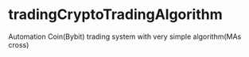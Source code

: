 # tradingCryptoTradingAlgorithm
Automation Coin(Bybit) trading system with very simple algorithm(MAs cross)
